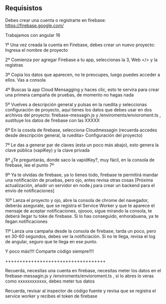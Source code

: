 

## Requisistos

Debes crear una cuenta o registrarte en firebase: https://firebase.google.com/

Trabajamos con angular 16

1º Una vez creada la cuenta en Firebase, debes crear un nuevo proyecto: Ingresa el nombre de proyecto

2º Comienza por agregar Firebase a tu app, seleccionas la 3, Web </> y la registras

3º Copia los datos que aparecen, no te preocupes, luego puedes acceder a ellos. Vas a consola

4º Buscas la app Cloud Mensagging y haces clic, esto te servira para crear una primera campaña de pruebas, de momento no hagas nada

5º Vuelves a descripción general y pulsas en la ruedita y seleccionas configuración de proyecto, aquí tienes los datos que debes usar en dos archivos del proyecto: firebase-messagin.js y /enviroments/envioroment.ts , sustituye los datos de firebase con las XXXXX


6º En la cosola de firebase, selecciona Cloudmessagin (recuerda accedes desde descripción general, la ruedita> Configuración del proyecto)

7º Le das a generar par de claves (esta un poco más abajo), esto genera la clave pública (vapiKey) y la clave privada

8º ¿Te preguntarás, donde saco la vapidKey?, muy fácil, en la consola de firebase, lee el punto 7º

9º Ya te olvidas de firebase, ya lo tienes todo, firebase te permitirá mandar una notificación de pruebas, pero ojo, antes revisa otras cosas  [Próxima actualización, añadir un servidor en node.j para crear un backend para el envío de notificaciones]

10º Lanza el proyecto y ojo, abre la consola de chrome del navegador, deberás asegurate, que se registra el Service Worker y que te aparece el mensaje de aceptar notificaciones, ojoooo, sigue mirando la consola, te deberá llegar tu toke de firebase. Si lo has conseguido, enhorabuena, ya te llegan notificaciones

11º Lanza una campaña desde la consola de firebase, tarda un poco, pero en 30-60 segundos, debes ver la notificiación. Si no te llega, revisa el log de angular, seguro que te llega en ese punto.

Y poco más!!!! Comparte código siempre!!!!



+++++++++++++++++++++++++++++++++++

Recuerda, necesitas una cuenta en firebase, necesitas meter los datos en el firebase-messagin.js y /enviroments/envioroment.ts , si lo abres lo veras como xxxxxxxxxxxx, debes meter tus datos

Recuerda, revisar al inspector de código fuente y revisa que se registra el service worker y recibes el token de firebase


